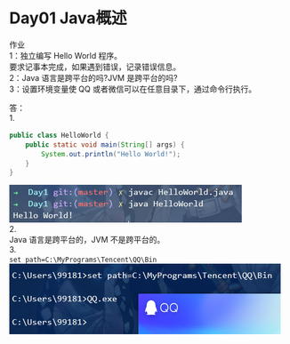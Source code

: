 # Day01 Java概述
作业  
1：独立编写 Hello World 程序。  
要求记事本完成，如果遇到错误，记录错误信息。  
2：Java 语言是跨平台的吗?JVM 是跨平台的吗?  
3：设置环境变量使 QQ 或者微信可以在任意目录下，通过命令行执行。

答：  
1.  
```java
public class HelloWorld {
    public static void main(String[] args) {
        System.out.println("Hello World!");
    }
}
```  
![Q1](./Q1.png)    
2.  
Java 语言是跨平台的，JVM 不是跨平台的。  
3.  
`set path=C:\MyPrograms\Tencent\QQ\Bin`  
![Q3](./Q3.png)